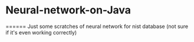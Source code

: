 # Neural-network-on-Java
======
Just some scratches of neural network for nist database (not sure if it's even working correctly)
